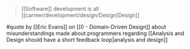 > [[Software]] development is all [[carreer/development/design/Design|Design]]

#quote by [[Eric Evans]] on [[0 - Domain-Driven Design]] about misunderstandings made about programmers regarding [[Analysis and Design should have a short feedback loop|analysis and design]]
